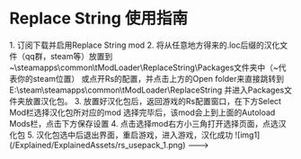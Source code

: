 # Replace String 使用指南



<!--->
1. 订阅下载并启用Replace String mod 
2. 将从任意地方得来的.loc后缀的汉化文件（qq群，steam等）放置到~\steamapps\common\tModLoader\ReplaceString\Packages文件夹中（~代表你的steam位置）
或点开Rs的配置，并点击上方的Open folder来直接跳转到 E:\steam\steamapps\common\tModLoader\ReplaceString  并进入Packages文件夹放置汉化包。 
3. 放置好汉化包后，返回游戏的Rs配置窗口，在下方Select Mod栏选择汉化包所对应的mod
选择完毕后，该mod会上到上面的Autoload Mods栏，点击下方保存设置 
4. 点击选择mod右方小三角打开选择页面，点选汉化包 
5. 汉化包选中后退出界面，重启游戏，进入游戏，汉化成功 
![img1](/Explained/ExplainedAssets/rs_usepack_1.png)
--->